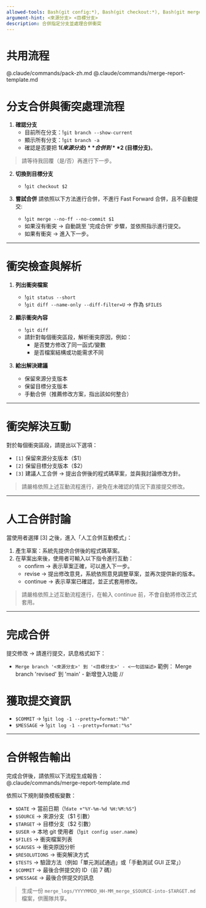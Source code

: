 ```yaml
---
allowed-tools: Bash(git config:*), Bash(git checkout:*), Bash(git merge:*), Bash(git status:*), Bash(git diff:*), Bash(git add:*), Bash(git commit:*), Bash(git log:*), Read, Edit
argument-hint: <來源分支> <目標分支>
description: 合併指定分支並處理合併衝突
---
```


# 共用流程
@.claude/commands/pack-zh.md
@.claude/commands/merge-report-template.md

# 分支合併與衝突處理流程

1. **確認分支**  
   - 目前所在分支：!`git branch --show-current`  
   - 顯示所有分支：!`git branch -a`  
   - 確認是否要把 **$1 (來源分支)** 合併到 **$2 (目標分支)**。  

> 請等待我回覆（是/否）再進行下一步。

2. **切換到目標分支**  
   - !`git checkout $2`  

3. **嘗試合併**
   請依照以下方法進行合併，不進行 Fast Forward 合併，且不自動提交:
   - !`git merge --no-ff --no-commit $1`  
   - 如果沒有衝突 → 自動跳至 '完成合併' 步驟，並依照指示進行提交。  
   - 如果有衝突 → 進入下一步。  

---

# 衝突檢查與解析

1. **列出衝突檔案**  
   - !`git status --short`  
   - !`git diff --name-only --diff-filter=U` → 作為 `$FILES`  

2. **顯示衝突內容**  
   - !`git diff`  
   - 請針對每個衝突區段，解析衝突原因，例如：  
     - 是否雙方修改了同一函式/變數  
     - 是否檔案結構或功能需求不同  

3. **給出解決建議**  
   - 保留來源分支版本  
   - 保留目標分支版本  
   - 手動合併（推薦修改方案，指出該如何整合）  

---

# 衝突解決互動
對於每個衝突區段，請提出以下選項：  
- `[1]` 保留來源分支版本（$1）  
- `[2]` 保留目標分支版本（$2）  
- `[3]` 建議人工合併 → 提出合併後的程式碼草案，並與我討論修改方針。

> 請嚴格依照上述互動流程進行，避免在未確認的情況下直接提交修改。 

---

# 人工合併討論
當使用者選擇 [3] 之後，進入「人工合併互動模式」：

1. 產生草案：系統先提供合併後的程式碼草案。
2. 在草案出來後，使用者可輸入以下指令進行互動：
   - confirm → 表示草案正確，可以進入下一步。
   - revise → 提出修改意見，系統依照意見調整草案，並再次提供新的版本。
   - continue → 表示草案已確認，並正式套用修改。

> 請嚴格依照上述互動流程進行，在輸入 continue 前，不會自動將修改正式套用。

---

# 完成合併
提交修改 → 請進行提交，訊息格式如下：
- `Merge branch '<來源分支>' 到 '<目標分支>' - <一句話描述>`
範例： Merge branch 'revised' 到 'main' - 新增登入功能
//
# 獲取提交資訊
- `$COMMIT` → !`git log -1 --pretty=format:"%h"`  
- `$MESSAGE` → !`git log -1 --pretty=format:"%s"`

---
# 合併報告輸出

完成合併後，請依照以下流程生成報告：  
@.claude/commands/merge-report-template.md  

依照以下規則替換模板變數：  
- `$DATE` → 當前日期（!`date +"%Y-%m-%d %H:%M:%S"`)  
- `$SOURCE` → 來源分支（$1 引數）  
- `$TARGET` → 目標分支（$2 引數）  
- `$USER` → 本地 git 使用者（!`git config user.name`）  
- `$FILES` → 衝突檔案列表  
- `$CAUSES` → 衝突原因分析  
- `$RESOLUTIONS` → 衝突解決方式  
- `$TESTS` → 驗證方法（例如「單元測試通過」或「手動測試 GUI 正常」）  
- `$COMMIT` → 最後合併提交的 ID（前 7 碼）  
- `$MESSAGE` → 最後合併提交的訊息  

> 生成一份 `merge_logs/YYYYMMDD_HH-MM_merge_$SOURCE-into-$TARGET.md` 檔案，供團隊共享。

